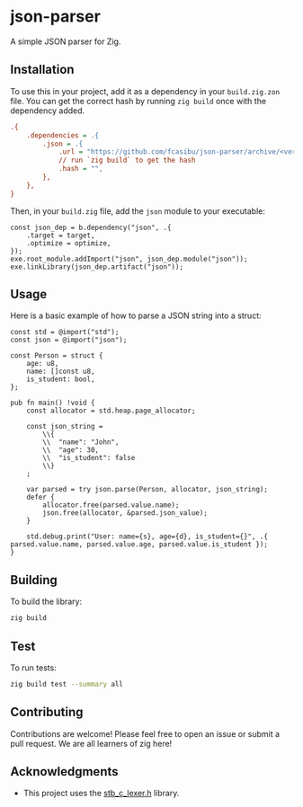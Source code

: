# json-parser

A simple JSON parser for Zig.

## Installation

To use this in your project, add it as a dependency in your `build.zig.zon` file. You can get the correct hash by running `zig build` once with the dependency added.

```ini
.{
    .dependencies = .{
        .json = .{
            .url = "https://github.com/fcasibu/json-parser/archive/<version>.tar.gz",
            // run `zig build` to get the hash
            .hash = "",
        },
    },
}
```

Then, in your `build.zig` file, add the `json` module to your executable:

```zig
const json_dep = b.dependency("json", .{
    .target = target,
    .optimize = optimize,
});
exe.root_module.addImport("json", json_dep.module("json"));
exe.linkLibrary(json_dep.artifact("json"));
```

## Usage

Here is a basic example of how to parse a JSON string into a struct:

```zig
const std = @import("std");
const json = @import("json");

const Person = struct {
    age: u8,
    name: []const u8,
    is_student: bool,
};

pub fn main() !void {
    const allocator = std.heap.page_allocator;

    const json_string =
        \\{
        \\  "name": "John",
        \\  "age": 30,
        \\  "is_student": false
        \\}
    ;

    var parsed = try json.parse(Person, allocator, json_string);
    defer {
        allocator.free(parsed.value.name);
        json.free(allocator, &parsed.json_value);
    }

    std.debug.print("User: name={s}, age={d}, is_student={}", .{ parsed.value.name, parsed.value.age, parsed.value.is_student });
}
```

## Building

To build the library:

```sh
zig build
```

## Test

To run tests:

```sh
zig build test --summary all
```

## Contributing

Contributions are welcome! Please feel free to open an issue or submit a pull request. We are all learners of zig here!

## Acknowledgments

- This project uses the [stb_c_lexer.h](https://github.com/nothings/stb) library.

